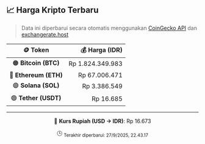 

<!-- HARGA_KRIPTO -->
## 📈 Harga Kripto Terbaru

> Data ini diperbarui secara otomatis menggunakan [CoinGecko API](https://www.coingecko.com/) dan [exchangerate.host](https://exchangerate.host/)

<div align="center">

| 🪙 Token | 💰 Harga (IDR) |
|:------:|---------------:|
| 🟠 **Bitcoin (BTC)**   | Rp 1.824.349.983 |
| 🔵 **Ethereum (ETH)**  | Rp 67.006.471 |
| 🟣 **Solana (SOL)**    | Rp 3.386.549 |
| 🟢 **Tether (USDT)**   | Rp 16.685 |

---

💱 **Kurs Rupiah (USD → IDR)**: Rp 16.673

🕒 <sub>Terakhir diperbarui: 27/9/2025, 22.43.17</sub>

</div>
<!-- /HARGA_KRIPTO -->